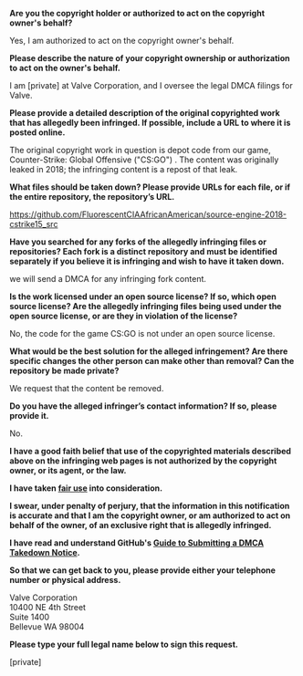 **Are you the copyright holder or authorized to act on the copyright owner's behalf?**

Yes, I am authorized to act on the copyright owner's behalf.

**Please describe the nature of your copyright ownership or authorization to act on the owner's behalf.**

I am [private] at Valve Corporation, and I oversee the legal DMCA filings for Valve.

**Please provide a detailed description of the original copyrighted work that has allegedly been infringed. If possible, include a URL to where it is posted online.**

The original copyright work in question is depot code from our game, Counter-Strike: Global Offensive ("CS:GO") . The content was originally leaked in 2018; the infringing content is a repost of that leak.

**What files should be taken down? Please provide URLs for each file, or if the entire repository, the repository’s URL.**

https://github.com/FluorescentCIAAfricanAmerican/source-engine-2018-cstrike15_src

**Have you searched for any forks of the allegedly infringing files or repositories? Each fork is a distinct repository and must be identified separately if you believe it is infringing and wish to have it taken down.**

we will send a DMCA for any infringing fork content.

**Is the work licensed under an open source license? If so, which open source license? Are the allegedly infringing files being used under the open source license, or are they in violation of the license?**

No, the code for the game CS:GO is not under an open source license.

**What would be the best solution for the alleged infringement? Are there specific changes the other person can make other than removal? Can the repository be made private?**

We request that the content be removed.

**Do you have the alleged infringer’s contact information? If so, please provide it.**

No.

**I have a good faith belief that use of the copyrighted materials described above on the infringing web pages is not authorized by the copyright owner, or its agent, or the law.**

**I have taken <a href="https://www.lumendatabase.org/topics/22">fair use</a> into consideration.**

**I swear, under penalty of perjury, that the information in this notification is accurate and that I am the copyright owner, or am authorized to act on behalf of the owner, of an exclusive right that is allegedly infringed.**

**I have read and understand GitHub's <a href="https://help.github.com/articles/guide-to-submitting-a-dmca-takedown-notice/">Guide to Submitting a DMCA Takedown Notice</a>.**

**So that we can get back to you, please provide either your telephone number or physical address.**

Valve Corporation  
10400 NE 4th Street  
Suite 1400  
Bellevue WA 98004  

**Please type your full legal name below to sign this request.**

[private]
